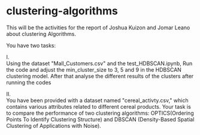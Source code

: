 # clustering-algorithms
This will be the activities for the report of Joshua Kuizon and Jomar Leano about clustering Algorithms.

You have two tasks:

I.    
      Using the  dataset  "Mall_Customers.csv" and the test_HDBSCAN.ipynb, Run the code and adjust the  min_cluster_size to 3, 5 and 9 in the 
      HDBSCAN clustering model. After that analyse the different results of the clusters after running the codes
      
II.   
      You have been provided with a dataset named "cereal_activty.csv," which contains various attributes related to different cereal products. 
      Your  task is to compare the performance of two clustering algorithms: OPTICS(Ordering Points To Identify Clustering Structure) and DBSCAN 
      (Density-Based Spatial Clustering of Applications with Noise).
